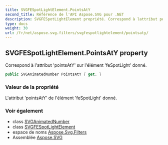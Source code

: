 ```yaml
---
title: SVGFESpotLightElement.PointsAtY
second_title: Référence de l'API Aspose.SVG pour .NET
description: SVGFESpotLightElement propriété. Correspond à lattribut pointsAtY sur lélément feSpotLight donné.
type: docs
weight: 30
url: /fr/net/aspose.svg.filters/svgfespotlightelement/pointsaty/
---
```

## SVGFESpotLightElement.PointsAtY property

Correspond à l'attribut 'pointsAtY' sur l'élément 'feSpotLight' donné.

```csharp
public SVGAnimatedNumber PointsAtY { get; }
```

### Valeur de la propriété

L'attribut 'pointsAtY' de l'élément 'feSpotLight' donné.

### Voir également

* class [SVGAnimatedNumber](../../../aspose.svg.datatypes/svganimatednumber/)
* class [SVGFESpotLightElement](../)
* espace de noms [Aspose.Svg.Filters](../../svgfespotlightelement/)
* Assemblée [Aspose.SVG](../../../)


